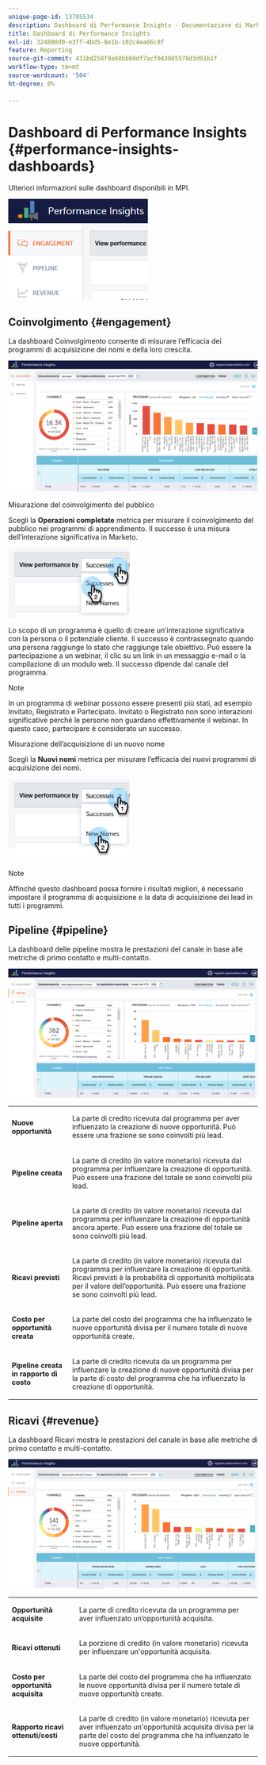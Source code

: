 ```yaml
---
unique-page-id: 13795534
description: Dashboard di Performance Insights - Documentazione di Marketo - Documentazione del prodotto
title: Dashboard di Performance Insights
exl-id: 324880d0-e3ff-4bd5-8e1b-102c4ea66c8f
feature: Reporting
source-git-commit: 431bd258f9a68bbb9df7acf043085578d3d91b1f
workflow-type: tm+mt
source-wordcount: '504'
ht-degree: 0%

---
```


# Dashboard di Performance Insights {#performance-insights-dashboards}

Ulteriori informazioni sulle dashboard disponibili in MPI.

![](assets/1-4.png)

## Coinvolgimento {#engagement}

La dashboard Coinvolgimento consente di misurare l’efficacia dei programmi di acquisizione dei nomi e della loro crescita.

![](assets/two-3.png)

Misurazione del coinvolgimento del pubblico

Scegli la **Operazioni completate** metrica per misurare il coinvolgimento del pubblico nei programmi di apprendimento. Il successo è una misura dell’interazione significativa in Marketo.

![](assets/3-4.png)

Lo scopo di un programma è quello di creare un’interazione significativa con la persona o il potenziale cliente. Il successo è contrassegnato quando una persona raggiunge lo stato che raggiunge tale obiettivo. Può essere la partecipazione a un webinar, il clic su un link in un messaggio e-mail o la compilazione di un modulo web. Il successo dipende dal canale del programma.

>[!NOTE]
>
>In un programma di webinar possono essere presenti più stati, ad esempio Invitato, Registrato e Partecipato. Invitato o Registrato non sono interazioni significative perché le persone non guardano effettivamente il webinar. In questo caso, partecipare è considerato un successo.

Misurazione dell’acquisizione di un nuovo nome

Scegli la **Nuovi nomi** metrica per misurare l’efficacia dei nuovi programmi di acquisizione dei nomi.

![](assets/4-3.png)

>[!NOTE]
>
>Affinché questo dashboard possa fornire i risultati migliori, è necessario impostare il programma di acquisizione e la data di acquisizione dei lead in tutti i programmi.

## Pipeline {#pipeline}

La dashboard delle pipeline mostra le prestazioni del canale in base alle metriche di primo contatto e multi-contatto.

![](assets/five-1.png)

<table> 
 <tbody> 
  <tr> 
   <td><p><strong>Nuove opportunità</strong></p></td> 
   <td><p>La parte di credito ricevuta dal programma per aver influenzato la creazione di nuove opportunità. Può essere una frazione se sono coinvolti più lead.</p></td> 
  </tr> 
  <tr> 
   <td><p><strong>Pipeline creata</strong></p></td> 
   <td><p>La parte di credito (in valore monetario) ricevuta dal programma per influenzare la creazione di opportunità. Può essere una frazione del totale se sono coinvolti più lead.</p></td> 
  </tr> 
  <tr> 
   <td><p><strong>Pipeline aperta</strong></p></td> 
   <td><p>La parte di credito (in valore monetario) ricevuta dal programma per influenzare la creazione di opportunità ancora aperte. Può essere una frazione del totale se sono coinvolti più lead.</p></td> 
  </tr> 
  <tr> 
   <td><p><strong>Ricavi previsti</strong></p></td> 
   <td><p>La parte di credito (in valore monetario) ricevuta dal programma per influenzare la creazione di opportunità. Ricavi previsti è la probabilità di opportunità moltiplicata per il valore dell’opportunità. Può essere una frazione se sono coinvolti più lead.</p></td> 
  </tr> 
  <tr> 
   <td><p><strong>Costo per opportunità creata</strong></p></td> 
   <td><p>La parte del costo del programma che ha influenzato le nuove opportunità divisa per il numero totale di nuove opportunità create.</p></td> 
  </tr> 
  <tr> 
   <td><p><strong>Pipeline creata in rapporto di costo</strong></p></td> 
   <td><p>La parte di credito ricevuta da un programma per influenzare la creazione di nuove opportunità divisa per la parte di costo del programma che ha influenzato la creazione di opportunità.</p></td> 
  </tr> 
 </tbody> 
</table>

## Ricavi {#revenue}

La dashboard Ricavi mostra le prestazioni del canale in base alle metriche di primo contatto e multi-contatto.

![](assets/six-1.png)

<table> 
 <tbody> 
  <tr> 
   <td><p><strong>Opportunità acquisite</strong></p></td> 
   <td><p>La parte di credito ricevuta da un programma per aver influenzato un’opportunità acquisita.</p></td> 
  </tr> 
  <tr> 
   <td><p><strong>Ricavi ottenuti</strong></p></td> 
   <td><p>La porzione di credito (in valore monetario) ricevuta per influenzare un'opportunità acquisita.</p></td> 
  </tr> 
  <tr> 
   <td><p><strong>Costo per opportunità acquisita</strong></p></td> 
   <td><p>La parte del costo del programma che ha influenzato le nuove opportunità divisa per il numero totale di nuove opportunità create.</p></td> 
  </tr> 
  <tr> 
   <td><p><strong>Rapporto ricavi ottenuti/costi</strong></p></td> 
   <td><p>La parte di credito (in valore monetario) ricevuta per aver influenzato un'opportunità acquisita divisa per la parte del costo del programma che ha influenzato le nuove opportunità.</p></td> 
  </tr> 
 </tbody> 
</table>

